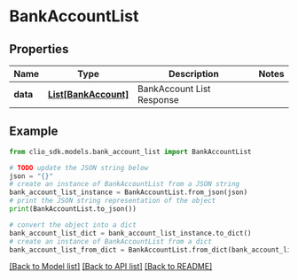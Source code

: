 # BankAccountList


## Properties

Name | Type | Description | Notes
------------ | ------------- | ------------- | -------------
**data** | [**List[BankAccount]**](BankAccount.md) | BankAccount List Response | 

## Example

```python
from clio_sdk.models.bank_account_list import BankAccountList

# TODO update the JSON string below
json = "{}"
# create an instance of BankAccountList from a JSON string
bank_account_list_instance = BankAccountList.from_json(json)
# print the JSON string representation of the object
print(BankAccountList.to_json())

# convert the object into a dict
bank_account_list_dict = bank_account_list_instance.to_dict()
# create an instance of BankAccountList from a dict
bank_account_list_from_dict = BankAccountList.from_dict(bank_account_list_dict)
```
[[Back to Model list]](../README.md#documentation-for-models) [[Back to API list]](../README.md#documentation-for-api-endpoints) [[Back to README]](../README.md)


